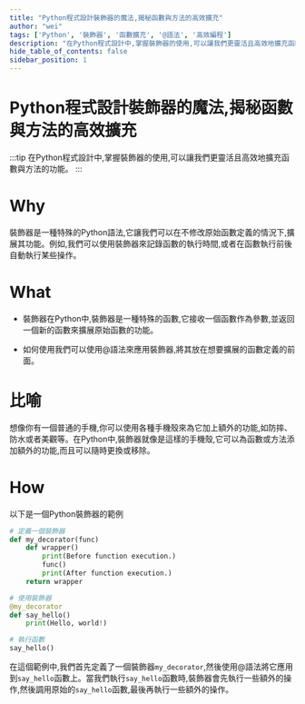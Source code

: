 ```yaml
---
title: "Python程式設計裝飾器的魔法,揭秘函數與方法的高效擴充"
author: "wei"
tags: ['Python', '裝飾器', '函數擴充', '@語法', '高效編程']
description: "在Python程式設計中,掌握裝飾器的使用,可以讓我們更靈活且高效地擴充函數與方法的功能。"
hide_table_of_contents: false
sidebar_position: 1
---
```


# Python程式設計裝飾器的魔法,揭秘函數與方法的高效擴充

:::tip
在Python程式設計中,掌握裝飾器的使用,可以讓我們更靈活且高效地擴充函數與方法的功能。
:::

# Why

裝飾器是一種特殊的Python語法,它讓我們可以在不修改原始函數定義的情況下,擴展其功能。例如,我們可以使用裝飾器來記錄函數的執行時間,或者在函數執行前後自動執行某些操作。

# What

- 裝飾器在Python中,裝飾器是一種特殊的函數,它接收一個函數作為參數,並返回一個新的函數來擴展原始函數的功能。

- 如何使用我們可以使用@語法來應用裝飾器,將其放在想要擴展的函數定義的前面。

# 比喻

想像你有一個普通的手機,你可以使用各種手機殼來為它加上額外的功能,如防摔、防水或者美觀等。在Python中,裝飾器就像是這樣的手機殼,它可以為函數或方法添加額外的功能,而且可以隨時更換或移除。

# How

以下是一個Python裝飾器的範例

```python
# 定義一個裝飾器
def my_decorator(func)
    def wrapper()
        print(Before function execution.)
        func()
        print(After function execution.)
    return wrapper

# 使用裝飾器
@my_decorator
def say_hello()
    print(Hello, world!)

# 執行函數
say_hello()
```

在這個範例中,我們首先定義了一個裝飾器`my_decorator`,然後使用@語法將它應用到`say_hello`函數上。當我們執行`say_hello`函數時,裝飾器會先執行一些額外的操作,然後調用原始的`say_hello`函數,最後再執行一些額外的操作。

